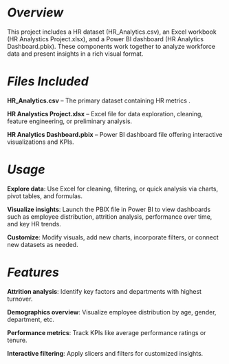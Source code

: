 # *Overview*

This project includes a HR dataset (HR_Analytics.csv), an Excel workbook (HR Analystics Project.xlsx), and a Power BI dashboard (HR Analytics Dashboard.pbix). These components work together to analyze workforce data and present insights in a rich visual format.

# *Files Included*

**HR_Analytics.csv** – The primary dataset containing HR metrics .

**HR Analystics Project.xlsx** – Excel file for data exploration, cleaning, feature engineering, or preliminary analysis.

**HR Analytics Dashboard.pbix** – Power BI dashboard file offering interactive visualizations and KPIs.

# *Usage*

**Explore data**: Use Excel for cleaning, filtering, or quick analysis via charts, pivot tables, and formulas.

**Visualize insights**: Launch the PBIX file in Power BI to view dashboards such as employee distribution, attrition analysis, performance over time, and key HR trends.

**Customize**: Modify visuals, add new charts, incorporate filters, or connect new datasets as needed.

# *Features*

**Attrition analysis**: Identify key factors and departments with highest turnover.

**Demographics overview**: Visualize employee distribution by age, gender, department, etc.

**Performance metrics**: Track KPIs like average performance ratings or tenure.

**Interactive filtering**: Apply slicers and filters for customized insights.
